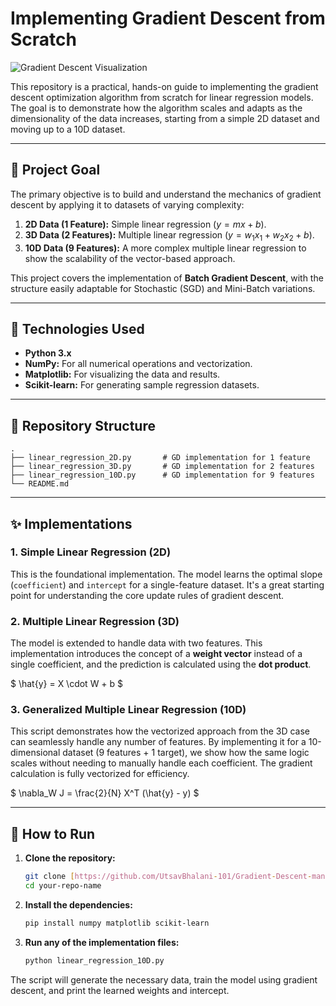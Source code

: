 # Implementing Gradient Descent from Scratch

![Gradient Descent Visualization](https://i.imgur.com/vFz2D4i.gif)

This repository is a practical, hands-on guide to implementing the gradient descent optimization algorithm from scratch for linear regression models. The goal is to demonstrate how the algorithm scales and adapts as the dimensionality of the data increases, starting from a simple 2D dataset and moving up to a 10D dataset.

---

## 🎯 Project Goal

The primary objective is to build and understand the mechanics of gradient descent by applying it to datasets of varying complexity:

1.  **2D Data (1 Feature):** Simple linear regression ($y = mx + b$).
2.  **3D Data (2 Features):** Multiple linear regression ($y = w_1x_1 + w_2x_2 + b$).
3.  **10D Data (9 Features):** A more complex multiple linear regression to show the scalability of the vector-based approach.

This project covers the implementation of **Batch Gradient Descent**, with the structure easily adaptable for Stochastic (SGD) and Mini-Batch variations.

---

## 🔧 Technologies Used

* **Python 3.x**
* **NumPy:** For all numerical operations and vectorization.
* **Matplotlib:** For visualizing the data and results.
* **Scikit-learn:** For generating sample regression datasets.

---

## 📂 Repository Structure

```
.
├── linear_regression_2D.py       # GD implementation for 1 feature
├── linear_regression_3D.py       # GD implementation for 2 features
├── linear_regression_10D.py      # GD implementation for 9 features
└── README.md
```

---

## ✨ Implementations

### 1. Simple Linear Regression (2D)

This is the foundational implementation. The model learns the optimal slope (`coefficient`) and `intercept` for a single-feature dataset. It's a great starting point for understanding the core update rules of gradient descent.

### 2. Multiple Linear Regression (3D)

The model is extended to handle data with two features. This implementation introduces the concept of a **weight vector** instead of a single coefficient, and the prediction is calculated using the **dot product**.

$ \hat{y} = X \cdot W + b $

### 3. Generalized Multiple Linear Regression (10D)

This script demonstrates how the vectorized approach from the 3D case can seamlessly handle any number of features. By implementing it for a 10-dimensional dataset (9 features + 1 target), we show how the same logic scales without needing to manually handle each coefficient. The gradient calculation is fully vectorized for efficiency.

$ \nabla_W J = \frac{2}{N} X^T (\hat{y} - y) $

---

## 🚀 How to Run

1.  **Clone the repository:**
    ```bash
    git clone [https://github.com/UtsavBhalani-101/Gradient-Descent-manually.git](https://github.com/UtsavBhalani-101/Gradient-Descent-manually.git)
    cd your-repo-name
    ```

2.  **Install the dependencies:**
    ```bash
    pip install numpy matplotlib scikit-learn
    ```

3.  **Run any of the implementation files:**
    ```bash
    python linear_regression_10D.py
    ```

The script will generate the necessary data, train the model using gradient descent, and print the learned weights and intercept.

